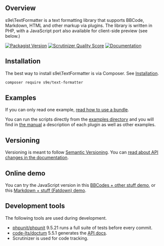 ## Overview

s9e\\TextFormatter is a text formatting library that supports BBCode, Markdown, HTML and other markup via plugins. The library is written in PHP, with a JavaScript port also available for client-side preview (see below.)

[![Packagist Version](https://img.shields.io/packagist/v/s9e/text-formatter)](https://packagist.org/packages/s9e/text-formatter)
[![Scrutinizer Quality Score](https://scrutinizer-ci.com/g/s9e/TextFormatter/badges/quality-score.png?s=3942dab3c410fb9ce02001e7446d1083fa91172c)](https://scrutinizer-ci.com/g/s9e/TextFormatter/)
[![Documentation](https://readthedocs.org/projects/s9etextformatter/badge/)](https://s9etextformatter.readthedocs.io/)


## Installation

The best way to install s9e\\TextFormatter is via Composer. See [Installation](https://s9etextformatter.readthedocs.io/Getting_started/Installation/).

```bash
composer require s9e/text-formatter
```


## Examples

If you can only read one example, [read how to use a bundle](https://s9etextformatter.readthedocs.io/Getting_started/Using_predefined_bundles/).

You can run the scripts directly from the [examples directory](https://github.com/s9e/TextFormatter/blob/master/docs/examples) and you will find in [the manual](https://s9etextformatter.readthedocs.io/) a description of each plugin as well as other examples.


## Versioning

Versioning is meant to follow [Semantic Versioning](https://semver.org/). You can [read about API changes in the documentation](https://s9etextformatter.readthedocs.io/Internals/API_changes/).


## Online demo

You can try the JavaScript version in this [BBCodes + other stuff demo](https://s9e.github.io/TextFormatter/demo.html), or this [Markdown + stuff (Fatdown) demo](https://s9e.github.io/TextFormatter/fatdown.html).


## Development tools

The following tools are used during development.

 - [phpunit/phpunit](https://phpunit.de/) 9.5.21 runs a full suite of tests before every commit.
 - [code-lts/doctum](https://github.com/code-lts/doctum) 5.5.1 generates the [API docs](https://s9e.github.io/TextFormatter/api/).
 - Scrutinizer is used for code tracking.
